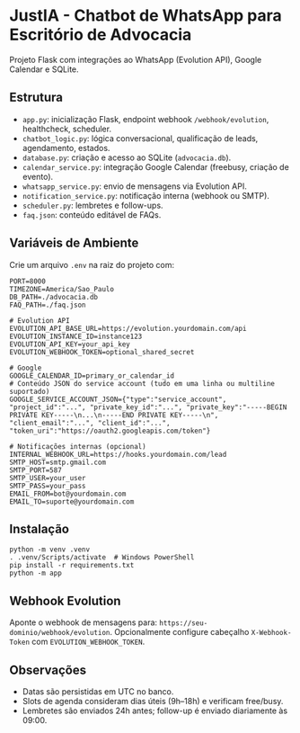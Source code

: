 # JustIA - Chatbot de WhatsApp para Escritório de Advocacia

Projeto Flask com integrações ao WhatsApp (Evolution API), Google Calendar e SQLite.

## Estrutura
- `app.py`: inicialização Flask, endpoint webhook `/webhook/evolution`, healthcheck, scheduler.
- `chatbot_logic.py`: lógica conversacional, qualificação de leads, agendamento, estados.
- `database.py`: criação e acesso ao SQLite (`advocacia.db`).
- `calendar_service.py`: integração Google Calendar (freebusy, criação de evento).
- `whatsapp_service.py`: envio de mensagens via Evolution API.
- `notification_service.py`: notificação interna (webhook ou SMTP).
- `scheduler.py`: lembretes e follow-ups.
- `faq.json`: conteúdo editável de FAQs.

## Variáveis de Ambiente
Crie um arquivo `.env` na raiz do projeto com:

```
PORT=8000
TIMEZONE=America/Sao_Paulo
DB_PATH=./advocacia.db
FAQ_PATH=./faq.json

# Evolution API
EVOLUTION_API_BASE_URL=https://evolution.yourdomain.com/api
EVOLUTION_INSTANCE_ID=instance123
EVOLUTION_API_KEY=your_api_key
EVOLUTION_WEBHOOK_TOKEN=optional_shared_secret

# Google
GOOGLE_CALENDAR_ID=primary_or_calendar_id
# Conteúdo JSON do service account (tudo em uma linha ou multiline suportado)
GOOGLE_SERVICE_ACCOUNT_JSON={"type":"service_account", "project_id":"...", "private_key_id":"...", "private_key":"-----BEGIN PRIVATE KEY-----\n...\n-----END PRIVATE KEY-----\n", "client_email":"...", "client_id":"...", "token_uri":"https://oauth2.googleapis.com/token"}

# Notificações internas (opcional)
INTERNAL_WEBHOOK_URL=https://hooks.yourdomain.com/lead
SMTP_HOST=smtp.gmail.com
SMTP_PORT=587
SMTP_USER=your_user
SMTP_PASS=your_pass
EMAIL_FROM=bot@yourdomain.com
EMAIL_TO=suporte@yourdomain.com
```

## Instalação
```
python -m venv .venv
. .venv/Scripts/activate  # Windows PowerShell
pip install -r requirements.txt
python -m app
```

## Webhook Evolution
Aponte o webhook de mensagens para: `https://seu-dominio/webhook/evolution`.
Opcionalmente configure cabeçalho `X-Webhook-Token` com `EVOLUTION_WEBHOOK_TOKEN`.

## Observações
- Datas são persistidas em UTC no banco.
- Slots de agenda consideram dias úteis (9h–18h) e verificam free/busy.
- Lembretes são enviados 24h antes; follow-up é enviado diariamente às 09:00.
